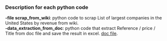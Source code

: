### Description for each python code ###

**-file scrap_from_wiki**: python code to scrap List of largest companies in the United States by revenue from wiki.<br> 
**-data_extraction_from_doc**: python code that extract Reference / price / Title from doc file and save the result in excel. [doc file](https://docs.google.com/document/d/1K3W0X9thPT9Xcp7zoMy2895JNTGhASfH/edit?usp=sharing&ouid=117436437777266660747&rtpof=true&sd=true).
